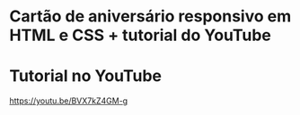 # Cartão de aniversário responsivo em HTML e CSS + tutorial do YouTube

# Tutorial no YouTube

https://youtu.be/BVX7kZ4GM-g
